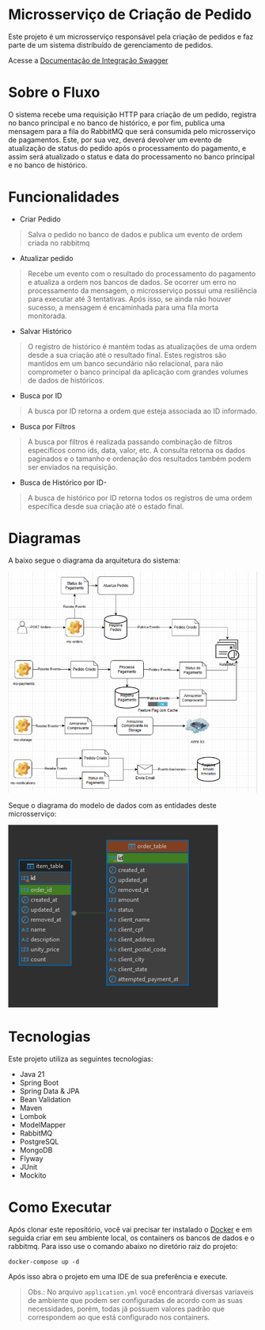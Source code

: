 # Microsserviço de Criação de Pedido 
Este projeto é um microsserviço responsável pela criação de pedidos e faz parte de um sistema distribuído de gerenciamento
de pedidos.

Acesse a [Documentação de Integração Swagger](https://gildevan-pereira.github.io/order-management-orders-swagger/)

# Sobre o Fluxo
O sistema recebe uma requisição HTTP para criação de um pedido, registra no banco principal e no banco de histórico,
e por fim, publica uma mensagem para a fila do RabbitMQ que será consumida pelo microsserviço de pagamentos. Este, por
sua vez, deverá devolver um evento de atualização de status do pedido após o processamento do pagamento, e assim será 
atualizado o status e data do processamento no banco principal e no banco de histórico.

# Funcionalidades
- Criar Pedido 

> Salva o pedido no banco de dados e publica um evento de ordem criada no rabbitmq

- Atualizar pedido

> Recebe um evento com o resultado do processamento do pagamento e atualiza a ordem nos bancos de dados.
  Se ocorrer um erro no processamento da mensagem, o microsserviço possui uma resiliência para executar até 3 tentativas.
  Após isso, se ainda não houver sucesso, a mensagem é encaminhada para uma fila morta monitorada.

- Salvar Histórico

> O registro de histórico é mantém todas as atualizações de uma ordem desde a sua criação até o resultado final.
  Estes registros são mantidos em um banco secundário não relacional, para não comprometer o banco principal da aplicação
  com grandes volumes de dados de históricos.

- Busca por ID
        
> A busca por ID retorna a ordem que esteja associada ao ID informado.

- Busca por Filtros

> A busca por filtros é realizada passando combinação de filtros específicos como ids, data, valor, etc. 
  A consulta retorna os dados paginados e o tamanho e ordenação dos resultados também podem ser enviados na requisição.

- Busca de Histórico por ID- 

> A busca de histórico por ID retorna todos os registros de uma ordem específica desde sua criação até o estado final.

# Diagramas

A baixo segue o diagrama da arquitetura do sistema:

![img.png](src/main/resources/img/order_management.png)

Seque o diagrama do modelo de dados com as entidades deste microsserviço:

![img.png](src/main/resources/img/db-diagram.png)

# Tecnologias

Este projeto utiliza as seguintes tecnologias:

- Java 21
- Spring Boot
- Spring Data & JPA
- Bean Validation
- Maven
- Lombok
- ModelMapper
- RabbitMQ
- PostgreSQL
- MongoDB
- Flyway
- JUnit
- Mockito

# Como Executar

Após clonar este repositório, você vai precisar ter instalado o [Docker](https://www.docker.com/products/docker-desktop/)
e em seguida criar em seu ambiente local, os containers os bancos de dados e o rabbitmq. Para isso use o comando abaixo
no diretório raiz do projeto:

    docker-compose up -d

Após isso abra o projeto em uma IDE de sua preferência e execute.

> Obs.: No arquivo ``application.yml`` você encontrará diversas variaveis de ambiente que podem ser configuradas de acordo com as 
suas necessidades, porém, todas já possuem valores padrão que correspondem ao que está configurado nos containers.
